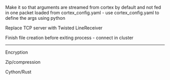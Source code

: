 Make it so that arguments are streamed from cortex by default and not fed in one packet loaded from cortex_config.yaml - use cortex_config.yaml to define the args using python

Replace TCP server with Twisted LineReceiver

Finish file creation before exiting process - connect in cluster

---

Encryption

Zip/compression

Cython/Rust